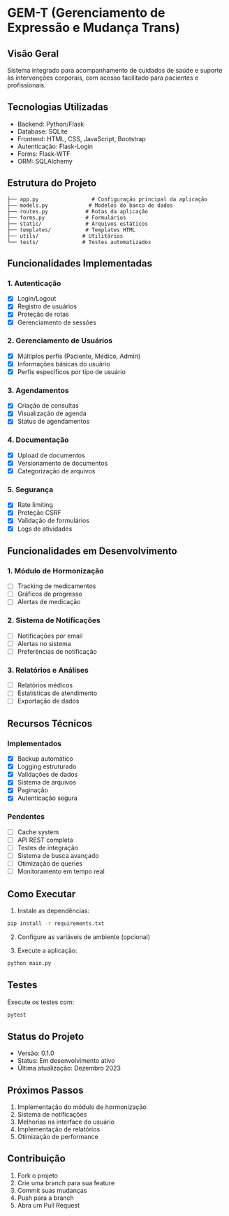 
# GEM-T (Gerenciamento de Expressão e Mudança Trans)

## Visão Geral
Sistema integrado para acompanhamento de cuidados de saúde e suporte às intervenções corporais, com acesso facilitado para pacientes e profissionais.

## Tecnologias Utilizadas
- Backend: Python/Flask
- Database: SQLite
- Frontend: HTML, CSS, JavaScript, Bootstrap
- Autenticação: Flask-Login
- Forms: Flask-WTF
- ORM: SQLAlchemy

## Estrutura do Projeto
```
├── app.py                 # Configuração principal da aplicação
├── models.py             # Modelos do banco de dados
├── routes.py            # Rotas da aplicação
├── forms.py             # Formulários
├── static/              # Arquivos estáticos
├── templates/           # Templates HTML
├── utils/              # Utilitários
└── tests/              # Testes automatizados
```

## Funcionalidades Implementadas

### 1. Autenticação
- [x] Login/Logout
- [x] Registro de usuários
- [x] Proteção de rotas
- [x] Gerenciamento de sessões

### 2. Gerenciamento de Usuários
- [x] Múltiplos perfis (Paciente, Médico, Admin)
- [x] Informações básicas do usuário
- [x] Perfis específicos por tipo de usuário

### 3. Agendamentos
- [x] Criação de consultas
- [x] Visualização de agenda
- [x] Status de agendamentos

### 4. Documentação
- [x] Upload de documentos
- [x] Versionamento de documentos
- [x] Categorização de arquivos

### 5. Segurança
- [x] Rate limiting
- [x] Proteção CSRF
- [x] Validação de formulários
- [x] Logs de atividades

## Funcionalidades em Desenvolvimento

### 1. Módulo de Hormonização
- [ ] Tracking de medicamentos
- [ ] Gráficos de progresso
- [ ] Alertas de medicação

### 2. Sistema de Notificações
- [ ] Notificações por email
- [ ] Alertas no sistema
- [ ] Preferências de notificação

### 3. Relatórios e Análises
- [ ] Relatórios médicos
- [ ] Estatísticas de atendimento
- [ ] Exportação de dados

## Recursos Técnicos

### Implementados
- [x] Backup automático
- [x] Logging estruturado
- [x] Validações de dados
- [x] Sistema de arquivos
- [x] Paginação
- [x] Autenticação segura

### Pendentes
- [ ] Cache system
- [ ] API REST completa
- [ ] Testes de integração
- [ ] Sistema de busca avançado
- [ ] Otimização de queries
- [ ] Monitoramento em tempo real

## Como Executar
1. Instale as dependências:
```bash
pip install -r requirements.txt
```

2. Configure as variáveis de ambiente (opcional)

3. Execute a aplicação:
```bash
python main.py
```

## Testes
Execute os testes com:
```bash
pytest
```

## Status do Projeto
- Versão: 0.1.0
- Status: Em desenvolvimento ativo
- Última atualização: Dezembro 2023

## Próximos Passos
1. Implementação do módulo de hormonização
2. Sistema de notificações
3. Melhorias na interface do usuário
4. Implementação de relatórios
5. Otimização de performance

## Contribuição
1. Fork o projeto
2. Crie uma branch para sua feature
3. Commit suas mudanças
4. Push para a branch
5. Abra um Pull Request
